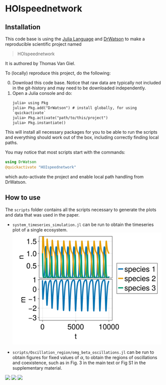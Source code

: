 # HOIspeednetwork

## Installation
This code base is using the [Julia Language](https://julialang.org/) and
[DrWatson](https://juliadynamics.github.io/DrWatson.jl/stable/)
to make a reproducible scientific project named
> HOIspeednetwork

It is authored by Thomas Van Giel.

To (locally) reproduce this project, do the following:

0. Download this code base. Notice that raw data are typically not included in the
   git-history and may need to be downloaded independently.
1. Open a Julia console and do:
   ```
   julia> using Pkg
   julia> Pkg.add("DrWatson") # install globally, for using `quickactivate`
   julia> Pkg.activate("path/to/this/project")
   julia> Pkg.instantiate()
   ```

This will install all necessary packages for you to be able to run the scripts and
everything should work out of the box, including correctly finding local paths.

You may notice that most scripts start with the commands:
```julia
using DrWatson
@quickactivate "HOIspeednetwork"
```
which auto-activate the project and enable local path handling from DrWatson.


## How to use

The ```scripts``` folder contains all the scripts necessary to generate the plots and data that was used in the paper.

- ```system_timeseries_simulation.jl``` can be run to obtain the timeseries plot of a single ecosystem.
![timeseries plot](readme_plots/timeseries.png)

- ```scripts/Oscillation_region/omg_beta_oscillations.jl``` can be run to obtain figures for fixed values of $\alpha$, to obtain the regions of oscillations and coexistence, such as in Fig. 3 in the main text or Fig S1 in the supplementary material.


<p float="left">
  <img src="readme_plots/osc_α=1.0.png" width="200" />
  <img src="readme_plots/coex_α=1.0.png" width="200" /> 
  <img src="readme_plots/coex_osc_α=1.0.png" width="200" />
</p>